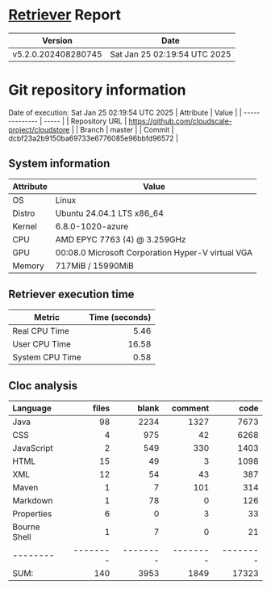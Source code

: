 # [Retriever](https://github.com/PalladioSimulator/Palladio-ReverseEngineering-Retriever) Report
| Version | Date |
| ------- | ---- |
| v5.2.0.202408280745 | Sat Jan 25 02:19:54 UTC 2025 |

# Git repository information
Date of execution: Sat Jan 25 02:19:54 UTC 2025
|    Attribute   | Value |
| -------------- | ----- |
| Repository URL | https://github.com/cloudscale-project/cloudstore |
| Branch         | master |
| Commit         | dcbf23a2b9150ba69733e6776085e96bbfd96572 |


## System information
| Attribute | Value |
| --------- | ----- |
| OS | Linux  |
| Distro | Ubuntu 24.04.1 LTS x86_64  |
| Kernel | 6.8.0-1020-azure  |
| CPU | AMD EPYC 7763 (4) @ 3.259GHz  |
| GPU | 00:08.0 Microsoft Corporation Hyper-V virtual VGA  |
| Memory | 717MiB / 15990MiB  |

## Retriever execution time
| Metric | Time (seconds) |
| --- | ---: |
| Real CPU Time | 5.46 |
| User CPU Time | 16.58 |
| System CPU Time | 0.58 |
<!--
Explainations:
- __Real CPU Time__: actual time the command has run (can be less than total time spent in user and system mode for multi-threaded processes)
- __User CPU Time__: time the command has spent running in user mode
- __System CPU Time__: time the command has spent running in system or kernel mode
-->

## Cloc analysis

Language|files|blank|comment|code
:-------|-------:|-------:|-------:|-------:
Java|98|2234|1327|7673
CSS|4|975|42|6268
JavaScript|2|549|330|1403
HTML|15|49|3|1098
XML|12|54|43|387
Maven|1|7|101|314
Markdown|1|78|0|126
Properties|6|0|3|33
Bourne Shell|1|7|0|21
--------|--------|--------|--------|--------
SUM:|140|3953|1849|17323
